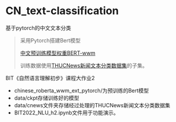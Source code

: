 # CN_text-classification

基于pytorch的中文文本分类   

>采用Pytorch搭建Bert模型
>
>[中文预训练模型权重BERT-wwm](https://github.com/ymcui/Chinese-BERT-wwm)
>
>训练数据使用[THUCNews新闻文本分类数据集](http://thuctc.thunlp.org/)的子集。

BIT《自然语言理解初步》课程大作业2   

- chinese_roberta_wwm_ext_pytorch/为预训练的Bert模型
- data/ckpt存储训练好的模型
- data/cnews文件夹存储经过处理的THUCNews新闻文本分类数据集
- BIT2022_NLU_h2.ipynb文件用于功能演示。

